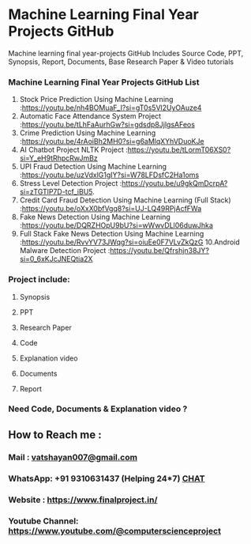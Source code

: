 # Machine Learning Final Year Projects GitHub
Machine learning final year-projects GitHub Includes Source Code, PPT, Synopsis, Report, Documents, Base Research Paper &amp; Video tutorials

### Machine Learning Final Year Projects GitHub List

1. Stock Price Prediction Using Machine Learning                      :https://youtu.be/nh4BOMuaF_I?si=gT0s5Vl2UyOAuze4
2. Automatic Face Attendance System Project                           :https://youtu.be/tLhFaAurhGw?si=gdsdp8JjlgsAFeos
3. Crime Prediction Using Machine Learning                            :https://youtu.be/4rAoiBh2MH0?si=g6aMlqXYhVDuoKJe
4. AI Chatbot Project NLTK Project                                    :https://youtu.be/tLormT06XS0?si=Y_eH9tRhpcRwJmBz
5. UPI Fraud Detection Using Machine Learning	                        :https://youtu.be/uzVdxlG1gIY?si=W78LFDsfC2Ha1oms
6. Stress Level Detection Project 	                                  :https://youtu.be/u9gkQmDcrpA?si=zTGTlP7D-tcf_iBU5.
7. Credit Card Fraud Detection Using Machine Learning (Full Stack)	  :https://youtu.be/oXxX0bfVgq8?si=UJ-LQ49RPjAcfFWa
8. Fake News Detection Using Machine Learning 	                      :https://youtu.be/DQRZHOpU9bU?si=wWwvDLl06duwJhka
9. Full Stack Fake News Detection Using Machine Learning	            :https://youtu.be/RvvYV73JWqg?si=oiuEe0F7VLvZkQzG
10.Android Malware Detection Project	                                :https://youtu.be/Qfrshjn38JY?si=0_6xKJcJNEQtia2X 

### Project include: 

1. Synopsis

2. PPT

3. Research Paper


4. Code

5. Explanation video

6. Documents

7. Report


### Need Code, Documents & Explanation video ? 

## How to Reach me :

### Mail : vatshayan007@gmail.com 

### WhatsApp: +91 9310631437 (Helping 24*7) **[CHAT](https://wa.me/message/CHWN2AHCPMAZK1)** 

### Website : https://www.finalproject.in/

### Youtube Channel: https://www.youtube.com/@computerscienceproject
